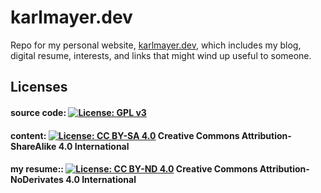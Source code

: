 # karlmayer.dev
Repo for my personal website, [karlmayer.dev](https://karlmayer.dev), 
which includes my blog, digital resume, interests, and links that might wind up useful to someone.

## Licenses
#### **source code:** [![License: GPL v3](https://img.shields.io/badge/License-GPLv3-blue.svg)](https://www.gnu.org/licenses/gpl-3.0)  
#### **content:**  [![License: CC BY-SA 4.0](https://licensebuttons.net/l/by-sa/4.0/80x15.png)](https://creativecommons.org/licenses/by-sa/4.0/) Creative Commons Attribution-ShareAlike 4.0 International  
#### **my resume:**: [![License: CC BY-ND 4.0](https://licensebuttons.net/l/by-nd/4.0/80x15.png)](https://creativecommons.org/licenses/by-nd/4.0/) Creative Commons Attribution-NoDerivates 4.0 International
